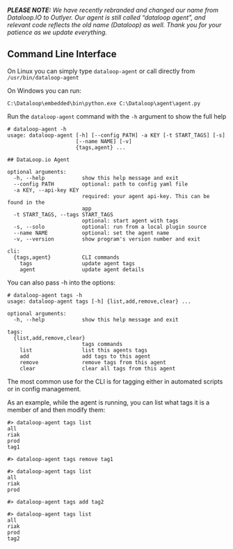 _**PLEASE NOTE:** We have recently rebranded and changed our name from Dataloop.IO to Outlyer. Our agent is still called “dataloop agent”, and relevant code reflects the old name (Dataloop) as well. Thank you for your patience as we update everything._

## Command Line Interface

On Linux you can simply type `dataloop-agent` or call directly from `/usr/bin/dataloop-agent`

On Windows you can run:

`C:\Dataloop\embedded\bin\python.exe C:\Dataloop\agent\agent.py`

Run the `dataloop-agent` command with the `-h` argument to show the full help

```
# dataloop-agent -h
usage: dataloop-agent [-h] [--config PATH] -a KEY [-t START_TAGS] [-s]
                      [--name NAME] [-v]
                      {tags,agent} ...

## DataLoop.io Agent

optional arguments:
  -h, --help            show this help message and exit
  --config PATH         optional: path to config yaml file
  -a KEY, --api-key KEY
                        required: your agent api-key. This can be found in the
                        app
  -t START_TAGS, --tags START_TAGS
                        optional: start agent with tags
  -s, --solo            optional: run from a local plugin source
  --name NAME           optional: set the agent name
  -v, --version         show program's version number and exit

cli:
  {tags,agent}          CLI commands
    tags                update agent tags
    agent               update agent details
```

You can also pass -h into the options:

```
# dataloop-agent tags -h
usage: dataloop-agent tags [-h] {list,add,remove,clear} ...

optional arguments:
  -h, --help            show this help message and exit

tags:
  {list,add,remove,clear}
                        tags commands
    list                list this agents tags
    add                 add tags to this agent
    remove              remove tags from this agent
    clear               clear all tags from this agent
```

The most common use for the CLI is for tagging either in automated scripts or in config management.

As an example, while the agent is running, you can list what tags it is a member of and then modify them:

```
#> dataloop-agent tags list
all
riak
prod
tag1

#> dataloop-agent tags remove tag1

#> dataloop-agent tags list
all
riak
prod

#> dataloop-agent tags add tag2

#> dataloop-agent tags list
all
riak
prod
tag2
```

